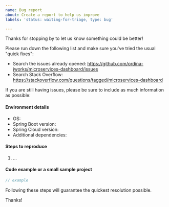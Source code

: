 ```yaml
---
name: Bug report
about: Create a report to help us improve
labels: 'status: waiting-for-triage, type: bug'

---
```


Thanks for stopping by to let us know something could be better!

Please run down the following list and make sure you've tried the usual "quick fixes":

  - Search the issues already opened: https://github.com/ordina-jworks/microservices-dashboard/issues
  - Search Stack Overflow: https://stackoverflow.com/questions/tagged/microservices-dashboard

If you are still having issues, please be sure to include as much information as possible:

#### Environment details

  - OS:
  - Spring Boot version:
  - Spring Cloud version:
  - Additional dependencies:

#### Steps to reproduce

  1. ...

#### Code example or a small sample project

```java
// example
```

Following these steps will guarantee the quickest resolution possible.

Thanks!
